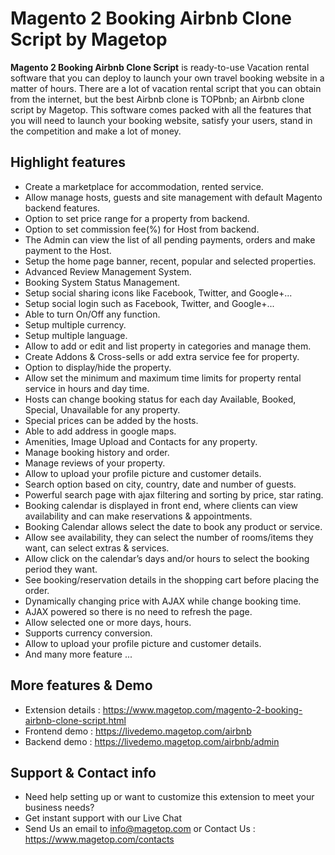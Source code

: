 # Magento 2 Booking Airbnb Clone Script by Magetop

**Magento 2 Booking Airbnb Clone Script** is ready-to-use Vacation rental software that you can deploy to launch your own travel booking website in a matter of hours. There are a lot of vacation rental script that you can obtain from the internet, but the best Airbnb clone is TOPbnb; an Airbnb clone script by Magetop. This software comes packed with all the features that you will need to launch your booking website, satisfy your users, stand in the competition and make a lot of money.

## Highlight features

- Create a marketplace for accommodation, rented service.
- Allow manage hosts, guests and site management with default Magento backend features.
- Option to set price range for a property from backend.
- Option to set commission fee(%) for Host from backend.
- The Admin can view the list of all pending payments, orders and make payment to the Host.
- Setup the home page banner, recent, popular and selected properties.
- Advanced Review Management System.
- Booking System Status Management.
- Setup social sharing icons like Facebook, Twitter, and Google+...
- Setup social login such as Facebook, Twitter, and Google+...
- Able to turn On/Off any function.
- Setup multiple currency.
- Setup multiple language.
- Allow to add or edit and list property in categories and manage them.
- Create Addons & Cross-sells or add extra service fee for property.
- Option to display/hide the property.
- Allow set the minimum and maximum time limits for property rental service in hours and day time.
- Hosts can change booking status for each day Available, Booked, Special, Unavailable for any property.
- Special prices can be added by the hosts.
- Able to add address in google maps.
- Amenities, Image Upload and Contacts for any property.
- Manage booking history and order.
- Manage reviews of your property.
- Allow to upload your profile picture and customer details.
- Search option based on city, country, date and number of guests.
- Powerful search page with ajax filtering and sorting by price, star rating.
- Booking calendar is displayed in front end, where clients can view availability and can make reservations & appointments.
- Booking Calendar allows select the date to book any product or service.
- Allow see availability, they can select the number of rooms/items they want, can select extras & services.
- Allow click on the calendar’s days and/or hours to select the booking period they want.
- See booking/reservation details in the shopping cart before placing the order.
- Dynamically changing price with AJAX while change booking time.
- AJAX powered so there is no need to refresh the page.
- Allow selected one or more days, hours.
- Supports currency conversion.
- Allow to upload your profile picture and customer details.
- And many more feature ...

## More features & Demo

- Extension details : https://www.magetop.com/magento-2-booking-airbnb-clone-script.html
- Frontend demo : https://livedemo.magetop.com/airbnb
- Backend demo : https://livedemo.magetop.com/airbnb/admin

## Support & Contact info

- Need help setting up or want to customize this extension to meet your business needs? 
- Get instant support with our Live Chat
- Send Us an email to info@magetop.com or Contact Us : https://www.magetop.com/contacts
